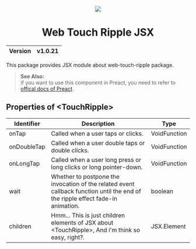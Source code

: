 <div align="center">
    <img src="https://github.com/user-attachments/assets/ea852c1b-c9b0-4509-ad36-1e3c076b1924">
    <h1>Web Touch Ripple JSX</h1>
    <table>
        <thead>
          <tr>
            <th>Version</th>
            <th>v1.0.21</th>
          </tr>
        </tbody>
    </table>
</div>

This package provides JSX module about web-touch-ripple package.

> __See Also:__<br>
> If you want to use this component in Preact, you need to refer to [offical docs of Preact](https://preactjs.com/guide/v10/getting-started#aliasing-react-to-preact).

## Properties of \<TouchRipple\>

| Identifier | Description | Type
| ------ | ------ | ------
| onTap | Called when a user taps or clicks. | VoidFunction
| onDoubleTap | Called when a user double taps or double clicks. | VoidFunction
| onLongTap | Called when a user long press or long clicks or long pointer-down. | VoidFunction
| wait | Whether to postpone the invocation of the related event callback function until the end of the ripple effect fade-in animation. | boolean
| children | Hmm... This is just children elements of JSX about \<TouchRipple\>, And i'm think so easy, right?. | JSX.Element

